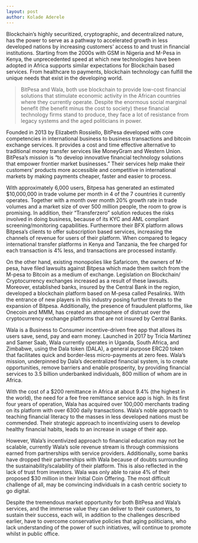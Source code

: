 ```yaml
---
layout: post
author: Kolade Aderele
---
```


Blockchain’s highly securitized, cryptographic, and decentralized nature, has the power to serve as a pathway to 
accelerated growth in less developed nations by increasing customers’ access to and trust in financial institutions. 
Starting from the 2000s with GSM in Nigeria and M-Pesa in Kenya, the unprecedented speed at which new technologies have been 
adopted in Africa supports similar expectations for Blockchain based services. From healthcare to payments, blockchain technology 
can fulfill the unique needs that exist in the developing world.

> BitPesa and Wala, both use blockchain to provide low-cost financial solutions that stimulate economic activity in the African 
> countries where they currently operate. Despite the enormous social marginal benefit (the benefit minus the cost to society)
> these financial technology firms stand to produce, they face a lot of resistance from legacy systems and the aged politicians in 
> power.

Founded in 2013 by Elizabeth Rossiello, BitPesa developed with core competencies in international business to business transactions
and bitcoin exchange services. It provides a cost and time effective alternative to traditional money transfer services like
MoneyGram and Western Union. BitPesa’s mission is “to develop innovative financial technology solutions that empower frontier
market businesses.” Their services help make their customers’ products more accessible and competitive in international markets 
by making payments cheaper, faster and easier to process.

With approximately 6,000 users, Bitpesa has generated an estimated $10,000,000 in trade volume per month in 4 of the 7 countries it
currently operates. Together with a month over month 20% growth rate in trade volumes and a market size of over 500 million people,
 the room to grow is promising. In addition, their “Transferzero” solution reduces the risks involved in doing business, because of
 its KYC and AML compliant screening/monitoring capabilities. Furthermore their BFX platform allows Bitpesa’s clients to offer
 subscription based services, increasing the channels of revenue for users of their platform. When compared to legacy international
 transfer platforms in Kenya and Tanzania, the fee charged for each transaction is 4% less, and transactions are processed 
 instantly.

On the other hand, existing monopolies like Safaricom, the owners of M-pesa, have filed lawsuits against Bitpesa which made them
switch from the M-pesa to Bitcoin as a medium of exchange. Legislation on Blockchain/ Cryptocurrency exchanges increased as a
  result of these lawsuits. Moreover, established banks, insured by the Central Bank in the region, developed a blockchain platform 
  based on M-pesa called Pesalinks. With the entrance of new players in this industry posing further threats to the expansion of 
  Bitpesa. Additionally, the presence of fraudulent platforms, like Onecoin and MMM, has created an atmosphere of distrust over the 
  cryptocurrency exchange platforms that are not insured by Central Banks.

Wala is a Business to Consumer incentive-driven free app that allows its users save, send, pay and earn money. Launched in 2017 by
Tricia Martinez and Samer Saab, Wala currently operates in Uganda, South Africa, and Zimbabwe, using the Dala token (DALA), a
general purpose ERC20 token that facilitates quick and border-less micro-payments at zero fees. Wala’s mission, underpinned by
Dala’s decentralized financial system, is to create opportunities, remove barriers and enable prosperity, by providing financial 
services to 3.5 billion underbanked individuals, 800 million of whom are in Africa.

With the cost of a $200 remittance in Africa at about 9.4% (the highest in the world), the need for a fee free remittance service 
app is high. In its first four years of operation, Wala has acquired over 100,000 merchants trading on its platform with over 6300 
daily transactions. Wala’s noble approach to teaching financial literacy to the masses in less developed nations must be commended.
Their strategic approach to incentivizing users to develop healthy financial habits, leads to an increase in usage of their app.

However, Wala’s incentivized approach to financial education may not be scalable, currently Wala’s sole revenue stream is through
commissions earned from partnerships with service providers. Additionally, some banks have dropped their partnerships with Wala 
because of doubts surrounding the sustainability/scalability of their platform. This is also reflected in the lack of trust from 
investors. Wala was only able to raise 4% of their proposed $30 million in their Initial Coin Offering. The most difficult 
challenge of all, may be convincing individuals in a cash centric society to go digital.

Despite the tremendous market opportunity for both BitPesa and Wala’s services, and the immense value they can deliver to their 
customers, to sustain their success, each will, in addition to the challenges described earlier, have to overcome conservative 
policies that aging politicians, who lack understanding of the power of such initiatives, will continue to promote 
whilst in public office.
